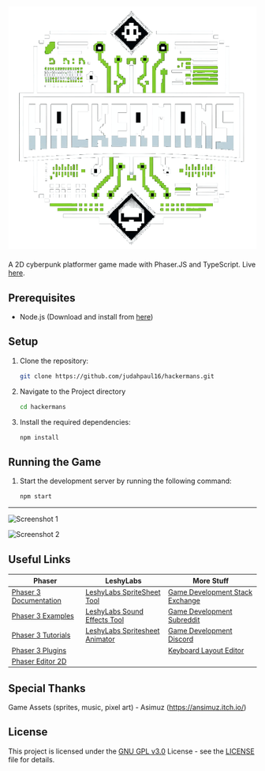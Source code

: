 ![Hackermans](src/assets/sprites/ui/logo.gif)
---
A 2D cyberpunk platformer game made with Phaser.JS and TypeScript. Live [here](https://hackermans.judahpaul.com/).

## Prerequisites

- Node.js (Download and install from [here](https://nodejs.org/))

## Setup

1. Clone the repository:
   ```bash
   git clone https://github.com/judahpaul16/hackermans.git
2. Navigate to the Project directory
   ```bash
   cd hackermans
3. Install the required dependencies:
   ```bash
   npm install
   
## Running the Game

1. Start the development server by running the following command:
    ```bash
    npm start

---

![Screenshot 1](screenshots/1.png)  

![Screenshot 2](screenshots/2.png)

## Useful Links
| Phaser | LeshyLabs | More Stuff |
| --- | --- | --- |
| [Phaser 3 Documentation](https://photonstorm.github.io/phaser3-docs/index.html) | [LeshyLabs SpriteSheet Tool](https://www.leshylabs.com/apps/sstool/) | [Game Development Stack Exchange](https://gamedev.stackexchange.com/) |
| [Phaser 3 Examples](https://phaser.io/examples) | [LeshyLabs Sound Effects Tool](https://www.leshylabs.com/apps/sfMaker/) | [Game Development Subreddit](https://www.reddit.com/r/gamedev/) |
| [Phaser 3 Tutorials](https://phaser.io/learn) | [LeshyLabs Spritesheet Animator](https://www.leshylabs.com/apps/spriteSheetAnimator/#demo) | [Game Development Discord](https://discord.gg/gameDev) |
| [Phaser 3 Plugins](https://rexrainbow.github.io/phaser3-rex-notes/docs/site/plugin-list/) | | [Keyboard Layout Editor](http://www.keyboard-layout-editor.com/) |
| [Phaser Editor 2D](https://phasereditor2d.com/) | | |

## Special Thanks
Game Assets (sprites, music, pixel art) - Asimuz (https://ansimuz.itch.io/)

## License
This project is licensed under the [GNU GPL v3.0](https://www.gnu.org/licenses/gpl-3.0.en.html) License - see the [LICENSE](LICENSE) file for details.
